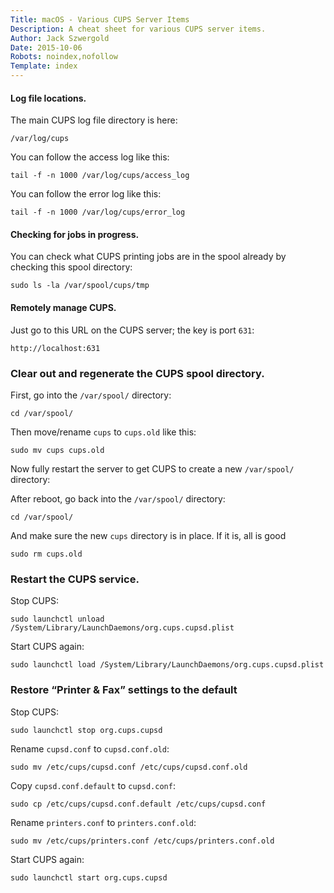 ```yaml
---
Title: macOS - Various CUPS Server Items
Description: A cheat sheet for various CUPS server items.
Author: Jack Szwergold
Date: 2015-10-06
Robots: noindex,nofollow
Template: index
---
```


#### Log file locations.

The main CUPS log file directory is here:

	/var/log/cups

You can follow the access log like this:

	tail -f -n 1000 /var/log/cups/access_log

You can follow the error log like this:

	tail -f -n 1000 /var/log/cups/error_log

#### Checking for jobs in progress.

You can check what CUPS printing jobs are in the spool already by checking this spool directory:

	sudo ls -la /var/spool/cups/tmp

#### Remotely manage CUPS.

Just go to this URL on the CUPS server; the key is port `631`:

    http://localhost:631

### Clear out and regenerate the CUPS spool directory.

First, go into the `/var/spool/` directory:

	cd /var/spool/

Then move/rename `cups` to `cups.old` like this:

	sudo mv cups cups.old

Now fully restart the server to get CUPS to create a new `/var/spool/` directory:

After reboot, go back into the `/var/spool/` directory:

	cd /var/spool/

And make sure the new `cups` directory is in place. If it is, all is good

	sudo rm cups.old


### Restart the CUPS service.

Stop CUPS:

	sudo launchctl unload /System/Library/LaunchDaemons/org.cups.cupsd.plist

Start CUPS again:

	sudo launchctl load /System/Library/LaunchDaemons/org.cups.cupsd.plist

### Restore “Printer & Fax” settings to the default

Stop CUPS:

    sudo launchctl stop org.cups.cupsd

Rename `cupsd.conf` to `cupsd.conf.old`:

	sudo mv /etc/cups/cupsd.conf /etc/cups/cupsd.conf.old

Copy `cupsd.conf.default` to `cupsd.conf`:

	sudo cp /etc/cups/cupsd.conf.default /etc/cups/cupsd.conf

Rename `printers.conf` to `printers.conf.old`:

    sudo mv /etc/cups/printers.conf /etc/cups/printers.conf.old

Start CUPS again:

    sudo launchctl start org.cups.cupsd

